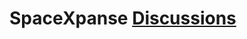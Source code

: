 
# SpaceXpanse [Discussions]([https://github.com/pandao/editor.md](https://github.com/SpaceXpanse/.github/discussions) "SpaceXpanse Discussions")
